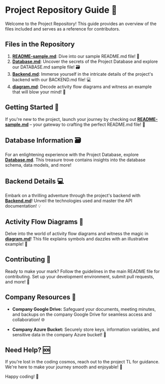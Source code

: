 # Project Repository Guide 📂

Welcome to the Project Repository! This guide provides an overview of the files included and serves as a reference for contributors.

## Files in the Repository

1. [**README-sample.md**](README-sample.md): Dive into our sample README.md file! 📝
2. [**Database.md**](Database.md): Uncover the secrets of the Project Database and explore our DATABASE.md sample file! 🗃️
3. [**Backend.md**](Backend.md): Immerse yourself in the intricate details of the project's backend with our BACKEND.md file! 💻
4. [**diagram.md**](diagram.md): Decode activity flow diagrams and witness an example that will blow your mind! 🔄

## Getting Started 🎉

If you're new to the project, launch your journey by checking out [**README-sample.md**](README-sample.md) – your gateway to crafting the perfect README.md file! 🚀

## Database Information 🗃️

For an enlightening experience with the Project Database, explore [**Database.md**](Database.md). This treasure trove contains insights into the database schema, data models, and more!

## Backend Details 💻

Embark on a thrilling adventure through the project's backend with [**Backend.md**](backend.md)! Unveil the technologies used and master the API documentation! 💡

## Activity Flow Diagrams 🔄

Delve into the world of activity flow diagrams and witness the magic in [**diagram.md**](diagram.md)! This file explains symbols and dazzles with an illustrative example! 🌟

## Contributing 🤝

Ready to make your mark? Follow the guidelines in the main README file for contributing. Set up your development environment, submit pull requests, and more! 🚀

## Company Resources 🏢

- **Company Google Drive:** Safeguard your documents, meeting minutes, and backups on the company Google Drive for seamless access and collaboration! 🌐
  
- **Company Azure Bucket:** Securely store keys, information variables, and sensitive data in the company Azure bucket! 🔐

## Need Help? 🆘

If you're lost in the coding cosmos, reach out to the project TL for guidance. We're here to make your journey smooth and enjoyable! 🌈

Happy coding! 🚀
